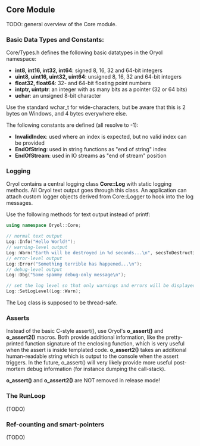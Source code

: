 ## Core Module

TODO: general overview of the Core module.

### Basic Data Types and Constants:

Core/Types.h defines the following basic datatypes in the Oryol namespace:

* **int8, int16, int32, int64**: signed 8, 16, 32 and 64-bit integers
* **uint8, uint16, uint32, uint64**: unsigned 8, 16, 32 and 64-bit integers
* **float32, float64**: 32- and 64-bit floating point numbers
* **intptr, uintptr**: an integer with as many bits as a pointer (32 or 64 bits)
* **uchar**: an unsigned 8-bit character

Use the standard wchar_t for wide-characters, but be aware that this is 2 bytes on Windows, and 4 bytes everywhere else.

The following constants are defined (all resolve to -1):

* **InvalidIndex**: used where an index is expected, but no valid index can be provided
* **EndOfString**: used in string functions as "end of string" index
* **EndOfStream**: used in IO streams as "end of stream" position

### Logging

Oryol contains a central logging class **Core::Log** with static logging methods. All Oryol text output goes through
this class. An application can attach custom logger objects derived from Core::Logger to hook into the log messages.

Use the following methods for text output instead of printf:

```cpp
using namespace Oryol::Core;

// normal text output
Log::Info("Hello World!");
// warning-level output
Log::Warn("Earth will be destroyed in %d seconds...\n", secsToDestruction);
// error-level output
Log::Error("Something terrible has happened...\n");
// debug-level output
Log::Dbg("Some spammy debug-only message\n");

// set the log level so that only warnings and errors will be displayed
Log::SetLogLevel(Log::Warn);
```

The Log class is supposed to be thread-safe.

### Asserts

Instead of the basic C-style assert(), use Oryol's **o_assert()** and **o_assert2()** macros. Both provide
additional information, like the pretty-printed function signature of the enclosing function, which is
very useful when the assert is inside templated code. **o_assert2()** takes an additional human-readable
string which is output to the console when the assert triggers. In the future, o_assert() will very likely
provide more useful post-mortem debug information (for instance dumping the call-stack).

**o_assert()** and **o_assert2()** are NOT removed in release mode!

### The RunLoop

(TODO)

### Ref-counting and smart-pointers

(TODO)

